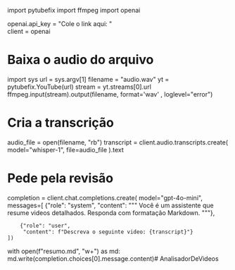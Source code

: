 import pytubefix
import ffmpeg
import openai

openai.api_key = "Cole o link aqui: "  
client = openai

# Baixa o audio do arquivo
import sys 
url = sys.argv[1]
filename = "audio.wav"
yt = pytubefix.YouTube(url)
stream = yt.streams[0].url
ffmpeg.input(stream).output(filename,
                            format='wav' ,
                            loglevel="error")

# Cria a transcrição
audio_file = open(filename, "rb")
transcript = client.audio.transcripts.create(
    model="whisper-1",
    file=audio_file
).text

# Pede pela revisão
completion = client.chat.completions.create(
    model="gpt-4o-mini",
    messages=[
        {"role": "system",
        "content": """
            Você é um assistente que resume videos detalhados.
            Responda com formatação Markdown.
        """},

        {"role": "user",
         "content": f"Descreva o seguinte video: {transcript}"}
    ])

with open(f"resumo.md", "w+") as md:
    md.write(completion.choices[0].message.content)# AnalisadorDeVideos
